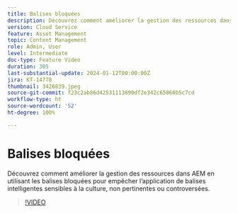 ```yaml
---
title: Balises bloquées
description: Découvrez comment améliorer la gestion des ressources dans AEM en utilisant les balises bloquées pour empêcher l’application de balises intelligentes sensibles à la culture, non pertinentes ou controversées.
version: Cloud Service
feature: Asset Management
topic: Content Management
role: Admin, User
level: Intermediate
doc-type: Feature Video
duration: 305
last-substantial-update: 2024-01-12T00:00:00Z
jira: KT-14778
thumbnail: 3426839.jpeg
source-git-commit: f23c2ab86d42531113690df2e342c65060b5c7cd
workflow-type: ht
source-wordcount: '52'
ht-degree: 100%

---
```



# Balises bloquées

Découvrez comment améliorer la gestion des ressources dans AEM en utilisant les balises bloquées pour empêcher l’application de balises intelligentes sensibles à la culture, non pertinentes ou controversées.

>[!VIDEO](https://video.tv.adobe.com/v/3426839/?learn=on)
